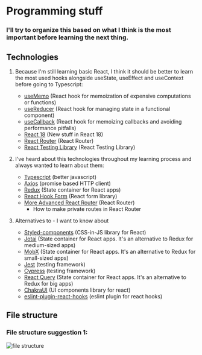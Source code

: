 # Programming stuff

### I'll try to organize this based on what I think is the most important before learning the next thing.

## Technologies

1. Because I'm still learning basic React, I think it should be better to learn the most used hooks alongside useState,
   useEffect and useContext before going to Typescript:

   - [useMemo](https://es.reactjs.org/docs/hooks-reference.html#usememo) (React hook for memoization of expensive computations or functions)
   - [useReducer](https://es.reactjs.org/docs/hooks-reference.html#usereducer) (React hook for managing state in a functional component)
   - [useCallback](https://es.reactjs.org/docs/hooks-reference.html#usecallback) (React hook for memoizing callbacks and avoiding performance pitfalls)
   - [React 18](https://reactjs.org/blog/2022/03/29/react-v18.html) (New stuff in React 18)
   - [React Router](https://reactrouter.com/docs/en/v6) (React Router)
   - [React Testing Library](https://testing-library.com/docs/react-testing-library/intro/) (React Testing Library)

2. I've heard about this technologies throughout my learning process and always wanted to learn about them:

   - [Typescript](https://www.typescriptlang.org/) (better javascript)
   - [Axios](https://www.npmjs.com/package/axios) (promise based HTTP client)
   - [Redux](https://es.redux.js.org/) (State container for React apps)
   - [React Hook Form](https://react-hook-form.com/) (React form library)
   - [More Advanced React Router](https://reactrouter.com/docs/en/v6) (React Router)
     - How to make private routes in React Router

3. Alternatives to - I want to know about
   - [Styled-components](https://www.styled-components.com/) (CSS-in-JS library for React)
   - [Jotai](https://jotai.org/) (State container for React apps. It's an alternative to Redux for medium-sized apps)
   - [MobX](https://mobx.js.org/) (State container for React apps. It's an alternative to Redux for small-sized apps)
   - [Jest](https://jestjs.io/) (testing framework)
   - [Cypress](https://www.cypress.io/) (testing framework)
   - [React Query](https://es.redux.js.org/) (State container for React apps. It's an alternative to Redux for big apps)
   - [ChakraUI](https://chakra-ui.com/) (UI components library for react)
   - [eslint-plugin-react-hooks](https://www.npmjs.com/package/eslint-plugin-react-hooks) (eslint plugin for react hooks)

## File structure

### File structure suggestion 1:

![file structure](https://i.imgur.com/t2TFEB3.png)
